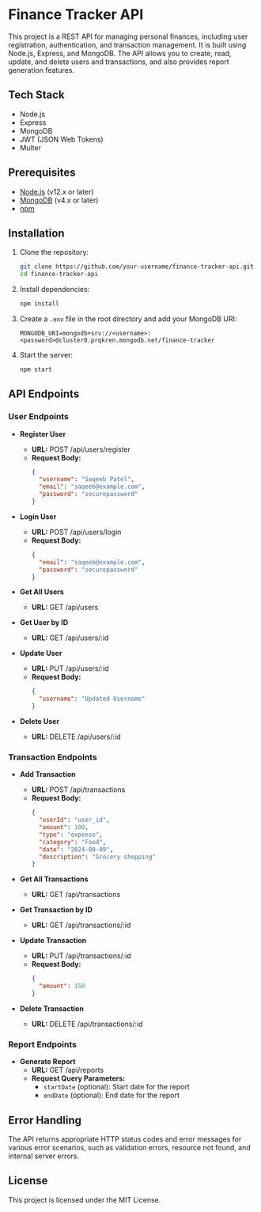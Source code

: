 # Finance Tracker API

This project is a REST API for managing personal finances, including user registration, authentication, and transaction management. It is built using Node.js, Express, and MongoDB. The API allows you to create, read, update, and delete users and transactions, and also provides report generation features.

## Tech Stack
- Node.js
- Express
- MongoDB
- JWT (JSON Web Tokens)
- Multer

## Prerequisites

- [Node.js](https://nodejs.org/) (v12.x or later)
- [MongoDB](https://www.mongodb.com/) (v4.x or later)
- [npm](https://www.npmjs.com/)

## Installation

1. Clone the repository:

    ```sh
    git clone https://github.com/your-username/finance-tracker-api.git
    cd finance-tracker-api
    ```

2. Install dependencies:

    ```sh
    npm install
    ```

3. Create a `.env` file in the root directory and add your MongoDB URI:

    ```env
    MONGODB_URI=mongodb+srv://<username>:<password>@cluster0.prqkren.mongodb.net/finance-tracker
    ```

4. Start the server:

    ```sh
    npm start
    ```

## API Endpoints

### User Endpoints

- **Register User**
    - **URL:** POST /api/users/register
    - **Request Body:**
        ```json
        {
          "username": "Saqeeb Patel",
          "email": "saqeeb@example.com",
          "password": "securepassword"
        }
        ```

- **Login User**
    - **URL:** POST /api/users/login
    - **Request Body:**
        ```json
        {
          "email": "saqeeb@example.com",
          "password": "securepassword"
        }
        ```

- **Get All Users**
    - **URL:** GET /api/users

- **Get User by ID**
    - **URL:** GET /api/users/:id

- **Update User**
    - **URL:** PUT /api/users/:id
    - **Request Body:**
        ```json
        {
          "username": "Updated Username"
        }
        ```

- **Delete User**
    - **URL:** DELETE /api/users/:id

### Transaction Endpoints

- **Add Transaction**
    - **URL:** POST /api/transactions
    - **Request Body:**
        ```json
        {
          "userId": "user_id",
          "amount": 100,
          "type": "expense",
          "category": "Food",
          "date": "2024-08-09",
          "description": "Grocery shopping"
        }
        ```

- **Get All Transactions**
    - **URL:** GET /api/transactions

- **Get Transaction by ID**
    - **URL:** GET /api/transactions/:id

- **Update Transaction**
    - **URL:** PUT /api/transactions/:id
    - **Request Body:**
        ```json
        {
          "amount": 150
        }
        ```

- **Delete Transaction**
    - **URL:** DELETE /api/transactions/:id

### Report Endpoints

- **Generate Report**
    - **URL:** GET /api/reports
    - **Request Query Parameters:**
        - `startDate` (optional): Start date for the report
        - `endDate` (optional): End date for the report

## Error Handling

The API returns appropriate HTTP status codes and error messages for various error scenarios, such as validation errors, resource not found, and internal server errors.

## License

This project is licensed under the MIT License.

